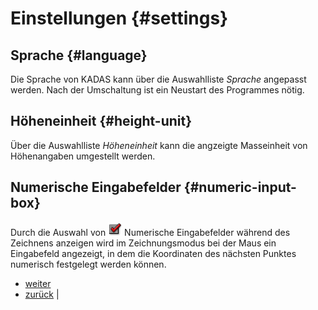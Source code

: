 # Einstellungen {#settings}

## Sprache {#language}

Die Sprache von KADAS kann über die Auswahlliste *Sprache* angepasst werden. Nach der Umschaltung ist ein Neustart des Programmes nötig.

## Höheneinheit {#height-unit}

Über die Auswahlliste *Höheneinheit* kann die angzeigte Masseinheit von Höhenangaben umgestellt werden.

## Numerische Eingabefelder {#numeric-input-box}

Durch die Auswahl von <a href="../../images/checkbox.png" class="reference internal"><img src="../../images/checkbox.png" alt="checkbox" /></a> Numerische Eingabefelder während des Zeichnens anzeigen wird im Zeichnungsmodus bei der Maus ein Eingabefeld angezeigt, in dem die Koordinaten des nächsten Punktes numerisch festgelegt werden können.

-   [weiter](help.html "Hilfe")
-   [zurück](mss.html "MSS") |



